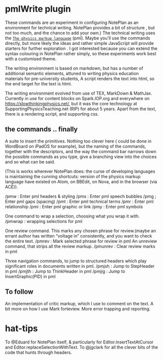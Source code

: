 # pmlWrite plugin

These commands are an experiment in configuring NotePlan as an environment for technical writing. NotePlan provides a bit of structure , but not too much, and the chance to add your own.)
The technical writing uses the [`The physics markup language`](https://slowthinkingphysics.net/framingPhysics/FMpml.html) (pml).
Maybe you’ll use the commands directly, but more likely the ideas and rather simple JavaScript will provide starters for further exploration .
I got interested because you can extend the syntax colouring in NotePlan rather simply, so these experiments work best with a customised theme.

The writing environment is based on markdown, but has a number of additional semantic elements, attuned to writing physics education materials for pre-university students, A script renders the text into html, so the end target for the text is html.

The writing environment evolved from use of TEX, MarkDown & MathJax. Currently in use for content blocks on Spark.IOP.org and everywhere on https://slowthinkingphysics.net/, but it was the core technology at SupportingPhysicsTeaching.net (RIP) for about 5 years. Apart from the text, there is a rendering script, and supporting css.

## the commands .. finally

A suite to insert the primitives. Nothing too clever here ( could be done in WordBoard on iPadOS for example), but the naming of the commands, together with the descriptors, and the way the command bar narrows down the possible commands as you type, give a branching view into the choices and so what can be said.

(This is works wherever NotePlan does: the curse of developing languages is maintaining the cunning shortcuts: version of the physics markup language have existed on Atom, on BBEdit, on Nova, and in the browser (via ACE)).

/pmw : Enter pml headers & styling
/pms : Enter pml speech bubbles
/pmg ; Enter pml gaps (spacing)
/pmt : Enter pml technical terms
/pmr : Enter pml relationship
/pmi : Enter pml graphic or link
/pmy : Enter pml symbols

One command to wrap a selection, choosing what you wrap it with.
/pmwrap : wrapping selections for pml

One review command. This marks any chosen phrase for review.(maybe an errant author has written “voltage in” consistently, and you want to check the entire text.
/pmrev : Mark selected phrase for review in pml
An unreview command, that strips all the review markup.
/pmunrev : Clear review marks in pml

Three navigation commands, to jump to structured headers which play significant roles in documents written in pml.
/pmjsh : Jump to StepHeader in pml
/pmjth : Jump to ThinkHeader in pml
/pmjig : Jump to InsertGraphic(PID) in pml

## To follow

An implementation of critic markup, which I use to comment on the text.
A bit more on how I use Mark forteview.
More error trapping and reporting.

# hat-tips

To @Eduard for NotePlan itself, & particularly for Editor.insertTextAtCursor and Editor.replaceSelectionWithText. To @jgclark for all the clever bits of the code that hunts through headers.
